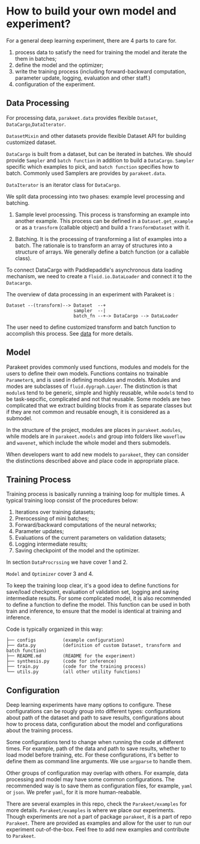 # How to build your own model and experiment?

For a general deep learning experiment, there are 4 parts to care for.

1. process data to satisfy the need for training the model and iterate the them in batches;
2. define the model and the optimizer;
3. write the training process (including forward-backward computation, parameter update, logging, evaluation and other staff.)
4. configuration of the experiment.

## Data Processing

For processing data, `parakeet.data` provides flexible `Dataset`, `DataCargo`,`DataIterator`.

`DatasetMixin` and other datasets provide flexible Dataset API for building customized dataset.

`DataCargo`  is built from a dataset, but can be iterated in batches. We should provide `Sampler` and `batch function` in addition to build a `DataCargo`. `Sampler` specific which examples to pick, and `batch function` specifies how to batch. Commonly used Samplers are provides by `parakeet.data`.

 `DataIterator` is an iterator class for `DataCargo`.

We split data processing into two phases: example level processing and batching.

1. Sample level processing. This process is transforming an example into another example. This process can be defined in a `Dataset.get_example` or as a `transform` (callable object) and build a `TransformDataset` with it.

2. Batching. It is the processing of transforming a list of examples into a batch. The rationale is to transform an array of structures into a structure of arrays. We generally define a batch function (or a callable class).

To connect DataCargo with Paddlepaddle's asynchronous data loading mechanism, we need to create a `fluid.io.DataLoader` and connect it to the `Datacargo`.

The overview of data processing in an experiment with Parakeet is :

```text
Dataset --(transform)--> Dataset  --+
                         sampler  --|
                         batch_fn --+-> DataCargo --> DataLoader
```

The user need to define customized transform and batch function to accomplish this process. See [data](./data.md) for more details.

## Model

Parakeet provides commonly used functions, modules and models for the users to define their own models. Functions contains no trainable `Parameter`s, and is used in defining modules and models. Modules and modes are subclasses of `fluid.dygraph.Layer`. The distinction is that `module`s tend to be generic, simple and highly reusable, while `model`s tend to be task-sepcific, complicated and not that reusable. Some models are two complicated that we extract building blocks from it as separate classes but if they are not common and reusable enough, it is considered as a submodel.

In the structure of the project, modules are places in `parakeet.modules`, while models are in `parakeet.models` and group into folders like `waveflow` and `wavenet`, which include the whole model and thers submodels.

When developers want to add new models to `parakeet`, they can consider the distinctions described above and place code in appropriate place.



## Training Process

Training process is basically running a training loop for multiple times. A typical training loop consist of the procedures below:

1. Iterations over training datasets;
2. Prerocessing of mini batches;
3. Forward/backward computations of the neural networks;
4. Parameter updates;
5. Evaluations of the current parameters on validation datasets;
6. Logging intermediate results;
7. Saving checkpoint of the model and the optimizer.

In section `DataProcrssing` we have cover 1 and 2.

`Model` and `Optimizer` cover 3 and 4.

To keep the training loop clear, it's a good idea to define functions for save/load checkpoint, evaluation of validation set, logging and saving intermediate results. For some complicated model, it is also recommended to define a function to define the model. This function can be used in both train and inference, to ensure that the model is identical at training and inference.

Code is typically organized in this way:

```
├── configs          (example configuration)
├── data.py          (definition of custom Dataset, transform and batch function)
├── README.md        (README for the experiment)
├── synthesis.py     (code for inference)
├── train.py         (code for the training process)
└── utils.py         (all other utility functions)
```

## Configuration

Deep learning experiments have many options to configure. These configurations can be rougly group into different types: configurations about path of the dataset and path to save results, configurations about how to process data, configuration about the model and configurations about the training process.

Some configurations tend to change when running the code at different times. For example, path of the data and path to save results, whether to load model before training, etc. For these configurations, it's better to define them as command line arguments. We use `argparse` to handle them.

Other groups of configuration may overlap with others. For example, data processing and model may have some common configurations. The recommended way is to save them as configuration files, for example, `yaml` or `json`. We prefer `yaml`, for it is more human-reabable.



There are several examples in this repo, check the `Parakeet/examples` for more details. `Parakeet/examples` is where we place our experiments. Though experiments are not a part of package `parakeet`, it is a part of repo `Parakeet`. There are provided as examples and allow for the user to run our experiment out-of-the-box. Feel free to add new examples and contribute to `Parakeet`.
